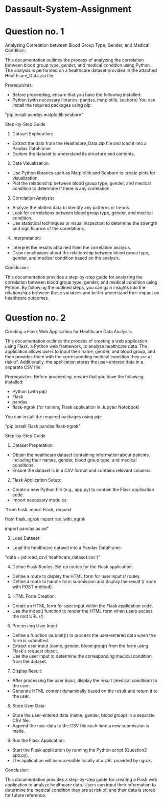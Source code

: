 # Dassault-System-Assignment

# Question no. 1 
Analyzing Correlation between Blood Group Type, Gender, and Medical Condition:

This documentation outlines the process of analyzing the correlation between blood group type, gender, and medical condition using Python. The analysis is performed on a healthcare dataset provided in the attached Healthcare_Data.zip file.

Prerequisites:
 - Before proceeding, ensure that you have the following installed:
 - Python (with necessary libraries: pandas, matplotlib, seaborn)
You can install the required packages using pip:

"pip install pandas matplotlib seaborn"

Step-by-Step Guide
1. Dataset Exploration:
- Extract the data from the Healthcare_Data.zip file and load it into a Pandas DataFrame.
- Explore the dataset to understand its structure and contents.

2. Data Visualization:
- Use Python libraries such as Matplotlib and Seaborn to create plots for visualization.
- Plot the relationship between blood group type, gender, and medical condition to determine if there is any correlation.

3. Correlation Analysis:
- Analyze the plotted data to identify any patterns or trends.
- Look for correlations between blood group type, gender, and medical condition.
- Use statistical techniques or visual inspection to determine the strength and significance of the correlations.

4. Interpretation:
- Interpret the results obtained from the correlation analysis.
- Draw conclusions about the relationship between blood group type, gender, and medical condition based on the analysis.

Conclusion:

This documentation provides a step-by-step guide for analyzing the correlation between blood group type, gender, and medical condition using Python. By following the outlined steps, you can gain insights into the relationships between these variables and better understand their impact on healthcare outcomes.

# Question no. 2

Creating a Flask Web Application for Healthcare Data Analysis:

This documentation outlines the process of creating a web application using Flask, a Python web framework, to analyze healthcare data. The application allows users to input their name, gender, and blood group, and then provides them with the corresponding medical condition they are at risk of. Additionally, the application stores the user-entered data in a separate CSV file.

Prerequisites:
Before proceeding, ensure that you have the following installed:

- Python (with pip)
- Flask
- pandas
- flask-ngrok (for running Flask application in Jupyter Notebook)

You can install the required packages using pip:

"pip install Flask pandas flask-ngrok"

Step-by-Step Guide
1. Dataset Preparation:
- Obtain the healthcare dataset containing information about patients, including their names, gender, blood group type, and medical conditions.
- Ensure the dataset is in a CSV format and contains relevant columns.

2. Flask Application Setup:
- Create a new Python file (e.g., app.py) to contain the Flask application code.
- Import necessary modules:

"from flask import Flask, request

from flask_ngrok import run_with_ngrok

import pandas as pd"

3. Load Dataset:
- Load the healthcare dataset into a Pandas DataFrame:

"data = pd.read_csv('healthcare_dataset.csv')"

4. Define Flask Routes:
Set up routes for the Flask application:
- Define a route to display the HTML form for user input (/ route).
- Define a route to handle form submission and display the result (/ route with POST method).
  
5. HTML Form Creation:
- Create an HTML form for user input within the Flask application code.
- Use the index() function to render the HTML form when users access the root URL (/).

6. Processing User Input:
- Define a function (submit()) to process the user-entered data when the form is submitted.
- Extract user input (name, gender, blood group) from the form using Flask's request object.
- Use the user input to determine the corresponding medical condition from the dataset.

7. Display Result:
- After processing the user input, display the result (medical condition) to the user.
- Generate HTML content dynamically based on the result and return it to the user.

8. Store User Data:
- Store the user-entered data (name, gender, blood group) in a separate CSV file.
- Append the user data to the CSV file each time a new submission is made.

9. Run the Flask Application:
- Start the Flask application by running the Python script (Question2 app.py).
- The application will be accessible locally at a URL provided by ngrok.

Conclusion:

This documentation provides a step-by-step guide for creating a Flask web application to analyze healthcare data. Users can input their information to determine the medical condition they are at risk of, and their data is stored for future reference.
